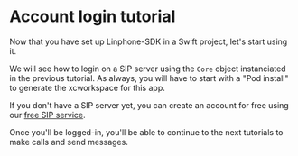 Account login tutorial
====================

Now that you have set up Linphone-SDK in a Swift project, let's start using it.

We will see how to login on a SIP server using the `Core` object instanciated in the previous tutorial. As always, you will have to start with a "Pod install" to generate the xcworkspace for this app.

If you don't have a SIP server yet, you can create an account for free using our [free SIP service](https://subscribe.linphone.org/).

Once you'll be logged-in, you'll be able to continue to the next tutorials to make calls and send messages.
